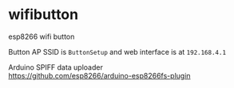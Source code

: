 # wifibutton
esp8266 wifi button

Button AP SSID is `ButtonSetup` and web interface is at `192.168.4.1`

Arduino SPIFF data uploader  
https://github.com/esp8266/arduino-esp8266fs-plugin
